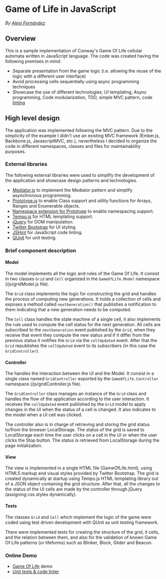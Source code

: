 Game of Life in JavaScript
=
*By [Alejo Fernández][1]*

Overview
-
This is a sample implementation of Conway's Game Of Life cellular automata written in JavaScript language. The code was created having the following premises in mind:

 * Separate presentation from the game logic (i.e. allowing the reuse of the logic with a different user interface)
 * Avoid processing cells sequentially using async programming techniques
 * Showcase the use of different technologies: UI templating, Async programming, Code modularization, TDD, simple MVC pattern, code [linting][2]

High level design
-
The application was implemented following the MVC pattern. Due to the simplicity of the example I didn't use an existing MVC framework (Ember.js, Backbone.js, JavascriptMVC, etc.), nevertheless I decided to organize the code in different namespaces, classes and files for maintainability purposes.

### External libraries
The following external libraries were used to simplify the development of the application and showcase design patterns and technologies.

 * [Mediator.js](http://thejacklawson.com/Mediator.js/) to implement the Mediator pattern and simplify asynchronous programming.
 * [Prototype.js](http://http://prototypejs.org/) to enable Class support and utility functions for Arrays, Ranges and Enumerable objects.
 * [Namespace extension for Prototype](http://leahayes.wordpress.com/2010/01/19/prototypejs-extension-namespaces-for-javascript/) to enable namespacing support.
 * [Tempo.js](http://twigkit.github.com/tempo/) for HTML templating support.
 * [jQuery](http://jquery.org/) for DOM manipulation.
 * [Twitter Bootstrap](http://twitter.github.com/bootstrap/) for UI styling.
 * [JSHint](https://jshint.com/) for JavaScript code linting.
 * [QUnit](http://qunitjs.com/) for unit testing.

### Brief component description
#### Model
The model implements all the logic and rules of the Game Of Life. It consist in two classes `Grid` and `Cell` organized in the `GameOfLife.Model` namespace (/js/gridModel.js file).

The `Grid` class implements the logic for constructing the grid and handles the process of computing new generations. It holds a collection of cells and exposes a method called `nextGeneration()` that publishes a notification to them indicating that a new generation needs to be computed. 

The `Cell` class handles the state machine of a single cell, it also implements the rule used to compute the cell status for the next generation. All cells are subscribed to the `nextGeneration` event published by the `Grid`, when they receive that event they compute the new status and if it differ from the previous status it notifies the `Grid` via the `cellUpdated` event. After that the `Grid` republishes the `cellUpdated` event to its subscribers (in this case the `GridController`).

#### Controller
The handles the interaction between the UI and the Model. It consist in a single class named `GridController` exported by the `GameOfLife.Controller` namespace (/js/gridController.js file).

The `GridController` class manages an instance of the `Grid` class and handles the flow of the application according to the user interaction. It receives the `cellUpdated` event published by the `Grid` model to apply changes in the UI when the status of a cell is changed. It also indicates to the model when a UI cell was clicked.

The controller also is in charge of retrieving and storing the grid status to/from the browser LocalStorage. The status of the grid is saved to LocalStorage each time the user clicks on a cell in the UI or when the user clicks the Stop button. The status is retrieved from LocalStorage during the page initialization.

#### View
The view is implemented in a single HTML file (GameOfLife.html), using HTML5 markup and visual styles provided by Twitter Bootstrap. The grid is created dynamically at startup using Tempo.js HTML templating library out of a JSON object containing the grid structure. After that, all the changes to the status of the UI cells are made by the controller through jQuery (assigning css styles dynamically).

#### Tests
The classes `Grid` and `Cell` which implement the logic of the game were coded using test driven development with QUnit as unit testing framework.

There were implemented tests for creating the structure of the grid, it cells, and the relation between them, and also for the validation of known Game Of Life patterns (or lifeforms) such as Blinker, Block, Glider and Beacon.

### Online Demo
 * [Game Of Life](http://gameoflife-1.apphb.com/GameOfLife.html) demo
 * [Unit tests & code linter](http://gameoflife-1.apphb.com/tests.html)

  [1]: http://twitter.com/djseika
  [2]: http://en.wikipedia.org/wiki/Lint_%28software%29